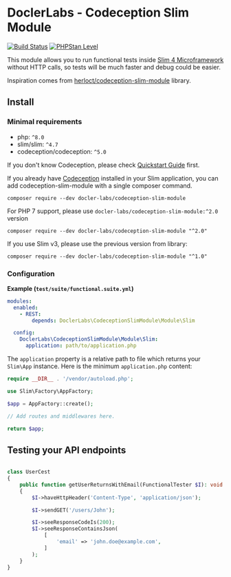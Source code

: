 # DoclerLabs - Codeception Slim Module

[![Build Status](https://img.shields.io/github/workflow/status/DoclerLabs/codeception-slim-module/CI?label=build&style=flat-square)](https://github.com/DoclerLabs/codeception-slim-module/actions?query=workflow%3ACI)
[![PHPStan Level](https://img.shields.io/badge/PHPStan-level%208-brightgreen.svg?style=flat-square)](https://img.shields.io/badge/PHPStan-level%208-brightgreen.svg)

This module allows you to run functional tests inside [Slim 4 Microframework](http://www.slimframework.com/docs/v4/) without HTTP calls,
so tests will be much faster and debug could be easier.

Inspiration comes from [herloct/codeception-slim-module](https://github.com/herloct/codeception-slim-module) library.

## Install

### Minimal requirements
- php: `^8.0`
- slim/slim: `^4.7`
- codeception/codeception: `^5.0`

If you don't know Codeception, please check [Quickstart Guide](https://codeception.com/quickstart) first.

If you already have [Codeception](https://github.com/Codeception/Codeception) installed in your Slim application,
you can add codeception-slim-module with a single composer command.

```shell
composer require --dev docler-labs/codeception-slim-module
```

For PHP 7 support, please use `docler-labs/codeception-slim-module:^2.0` version

```shell
composer require --dev docler-labs/codeception-slim-module "^2.0"
```

If you use Slim v3, please use the previous version from library:

```shell
composer require --dev docler-labs/codeception-slim-module "^1.0"
```

### Configuration

**Example (`test/suite/functional.suite.yml`)**
```yaml
modules:
  enabled:
    - REST:
        depends: DoclerLabs\CodeceptionSlimModule\Module\Slim

  config:
    DoclerLabs\CodeceptionSlimModule\Module\Slim:
      application: path/to/application.php
```

The `application` property is a relative path to file which returns your `Slim\App` instance.
Here is the minimum `application.php` content:

```php
require __DIR__ . '/vendor/autoload.php';

use Slim\Factory\AppFactory;

$app = AppFactory::create();

// Add routes and middlewares here.

return $app;
```

## Testing your API endpoints

```php

class UserCest
{
    public function getUserReturnsWithEmail(FunctionalTester $I): void
    {
        $I->haveHttpHeader('Content-Type', 'application/json');

        $I->sendGET('/users/John');

        $I->seeResponseCodeIs(200);
        $I->seeResponseContainsJson(
            [
                'email' => 'john.doe@example.com',
            ]
        );
    }
}
```
